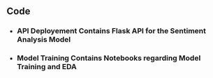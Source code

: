 ## Code 
* ### API Deployement Contains Flask API for the Sentiment Analysis Model
* ### Model Training Contains Notebooks regarding Model Training and EDA